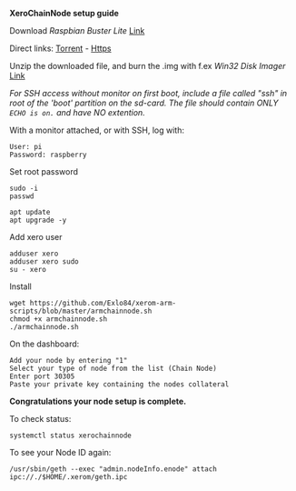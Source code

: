 
**XeroChainNode setup guide**

Download *Raspbian Buster Lite* [Link](https://www.raspberrypi.org/downloads/raspbian/)

Direct links:
[Torrent](https://downloads.raspberrypi.org/raspbian_lite_latest.torrent) - [Https](https://downloads.raspberrypi.org/raspbian_lite_latest)

Unzip the downloaded file, and burn the .img with f.ex _Win32 Disk Imager_ [Link](https://sourceforge.net/projects/win32diskimager/)

_For SSH access without monitor on first boot, include a file called "ssh" in root of the 'boot' partition on the sd-card. The file should contain ONLY `ECHO is on.` and have NO extention._

With a monitor attached, or with SSH, log with:

	User: pi
	Password: raspberry

Set root password

	sudo -i
	passwd
	
	apt update
	apt upgrade -y
	

Add xero user

	adduser xero
	adduser xero sudo
	su - xero

Install 

	wget https://github.com/Exlo84/xerom-arm-scripts/blob/master/armchainnode.sh
	chmod +x armchainnode.sh
	./armchainnode.sh

On the dashboard:

	Add your node by entering "1"
	Select your type of node from the list (Chain Node) 
	Enter port 30305
	Paste your private key containing the nodes collateral
**Congratulations your node setup is complete.**


To check status:

`systemctl status xerochainnode`

To see your Node ID again:

`/usr/sbin/geth --exec "admin.nodeInfo.enode" attach ipc://./$HOME/.xerom/geth.ipc`
